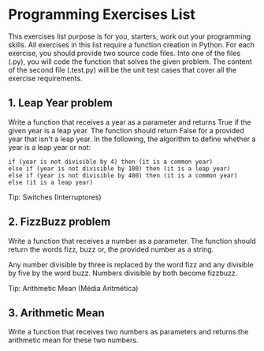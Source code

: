 # Programming Exercises List

This exercises list purpose is for you, starters, work out your programming skills. All exercises in this list require a function creation in Python. For each exercise, you should provide two source code files. Into one of the files (.py), you will code the function that solves the given problem. The content of the second file (.test.py) will be the unit test cases that cover all the exercise requirements.

## 1. Leap Year problem

Write a function that receives a year as a parameter and returns True if the given year is a leap year. The function should return False for a provided year that isn't a leap year. In the following, the algorithm to define whether a year is a leap year or not:

```
if (year is not divisible by 4) then (it is a common year)
else if (year is not divisible by 100) then (it is a leap year)
else if (year is not divisible by 400) then (it is a common year)
else (it is a leap year) 
```

Tip: Switches (Interruptores)

## 2. FizzBuzz problem

Write a function that receives a number as a parameter. The function should return the words fizz, buzz or, the provided number as a string. 

Any number divisible by three is replaced by the word fizz and any divisible by five by the word buzz. Numbers divisible by both become fizzbuzz.

Tip: Arithmetic Mean (Média Aritmética)

## 3. Arithmetic Mean

Write a function that receives two numbers as parameters and returns the arithmetic mean for these two numbers.
